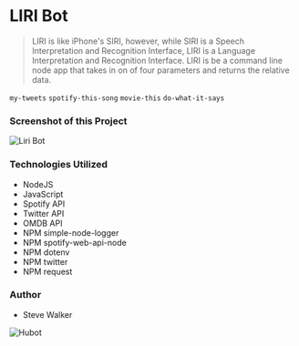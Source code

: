 # LIRI Bot

>LIRI is like iPhone's SIRI, however, while SIRI is a Speech Interpretation and Recognition Interface, LIRI is a Language Interpretation and Recognition Interface. LIRI is be a command line node app that takes in on of four parameters and returns the relative data.

`my-tweets` `spotify-this-song` `movie-this` `do-what-it-says`

### Screenshot of this Project

![Liri Bot](https://raw.github.com/captnwalker/liri-bot/master/screenshot/screenshot.gif "Liri Bot")

### Technologies Utilized

* NodeJS
* JavaScript
* Spotify API
* Twitter API
* OMDB API
* NPM simple-node-logger
* NPM spotify-web-api-node
* NPM dotenv
* NPM twitter
* NPM request

### Author

* Steve Walker

![Hubot](https://octodex.github.com/images/hubot.jpg)